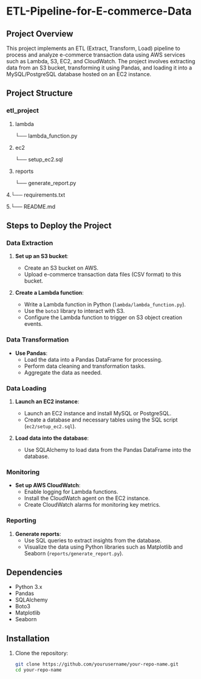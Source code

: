 # ETL-Pipeline-for-E-commerce-Data

## Project Overview
This project implements an ETL (Extract, Transform, Load) pipeline to process and analyze e-commerce transaction data using AWS services such as Lambda, S3, EC2, and CloudWatch. The project involves extracting data from an S3 bucket, transforming it using Pandas, and loading it into a MySQL/PostgreSQL database hosted on an EC2 instance.

## Project Structure

### etl_project
   
1. lambda

   └── lambda_function.py
   
2.  ec2

     └── setup_ec2.sql
   
3.  reports

     └── generate_report.py
   
 4.└──  requirements.txt
   
 5.└── README.md


## Steps to Deploy the Project

### Data Extraction

1. **Set up an S3 bucket**:
   - Create an S3 bucket on AWS.
   - Upload e-commerce transaction data files (CSV format) to this bucket.

2. **Create a Lambda function**:
   - Write a Lambda function in Python (`lambda/lambda_function.py`).
   - Use the `boto3` library to interact with S3.
   - Configure the Lambda function to trigger on S3 object creation events.

### Data Transformation

- **Use Pandas**:
   - Load the data into a Pandas DataFrame for processing.
   - Perform data cleaning and transformation tasks.
   - Aggregate the data as needed.

### Data Loading

1. **Launch an EC2 instance**:
   - Launch an EC2 instance and install MySQL or PostgreSQL.
   - Create a database and necessary tables using the SQL script (`ec2/setup_ec2.sql`).

2. **Load data into the database**:
   - Use SQLAlchemy to load data from the Pandas DataFrame into the database.

### Monitoring

- **Set up AWS CloudWatch**:
   - Enable logging for Lambda functions.
   - Install the CloudWatch agent on the EC2 instance.
   - Create CloudWatch alarms for monitoring key metrics.

### Reporting

1. **Generate reports**:
   - Use SQL queries to extract insights from the database.
   - Visualize the data using Python libraries such as Matplotlib and Seaborn (`reports/generate_report.py`).

## Dependencies

- Python 3.x
- Pandas
- SQLAlchemy
- Boto3
- Matplotlib
- Seaborn

## Installation

1. Clone the repository:
   ```bash
   git clone https://github.com/yourusername/your-repo-name.git
   cd your-repo-name

